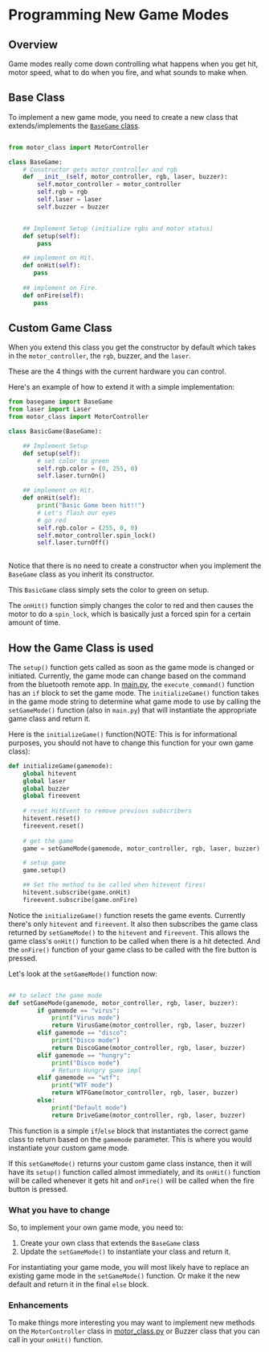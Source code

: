 # Programming New Game Modes

## Overview
Game modes really come down controlling what happens when you get hit, motor speed, what to do when you fire, and what sounds to make when.

## Base Class
To implement a new game mode, you need to create a new class that extends/implements the [`BaseGame` class](https://github.com/javaplus/MadScientist/blob/3be6801566cf3852717db674f972e4c576ec4078/code/basegame.py#L3).

```Python

from motor_class import MotorController

class BaseGame:
    # Constructor gets motor_controller and rgb
    def __init__(self, motor_controller, rgb, laser, buzzer):
        self.motor_controller = motor_controller
        self.rgb = rgb
        self.laser = laser
        self.buzzer = buzzer


    ## Implement Setup (initialize rgbs and motor status)
    def setup(self):
        pass

    ## implement on Hit.
    def onHit(self):
       pass
   
    ## implement on Fire.
    def onFire(self):
       pass

```

## Custom Game Class

When you extend this class you get the constructor by default which takes in the `motor_controller`, the `rgb`, buzzer, and the `laser`.

These are the 4 things with the current hardware you can control.

Here's an example of how to extend it with a simple implementation:

```Python
from basegame import BaseGame
from laser import Laser
from motor_class import MotorController

class BasicGame(BaseGame):

    ## Implement Setup
    def setup(self):
        # set color to green
        self.rgb.color = (0, 255, 0)
        self.laser.turnOn()

    ## implement on Hit.
    def onHit(self):
        print("Basic Game been hit!!")
        # Let's flash our eyes
        # go red
        self.rgb.color = (255, 0, 0)
        self.motor_controller.spin_lock()
        self.laser.turnOff()
    
```

Notice that there is no need to create a constructor when you implement the `BaseGame` class as you inherit its constructor.

This `BasicGame` class simply sets the color to green on setup.

The `onHit()` function simply changes the color to red and then causes the motor to do a `spin_lock`, which is basically just a forced spin for a certain amount of time.

## How the Game Class is used

The `setup()` function gets called as soon as the game mode is changed or initiated.
Currently, the game mode can change based on the command from the bluetooth remote app.
In [main.py](/code/main.py), the `execute_command()` function has an `if` block to set the game mode. The `initializeGame()` function takes in the game mode string to determine what game mode to use by calling the `setGameMode()` function (also in `main.py`) that will instantiate the appropriate game class and return it.  

Here is the `initializeGame()` function(NOTE: This is for informational purposes, you should not have to change this function for your own game class):

```Python
def initializeGame(gamemode):
    global hitevent
    global laser
    global buzzer
    global fireevent
    
    # reset HitEvent to remove previous subscribers
    hitevent.reset()
    fireevent.reset()
    
    # get the game
    game = setGameMode(gamemode, motor_controller, rgb, laser, buzzer)

    # setup game
    game.setup()

    ## Set the method to be called when hitevent fires!
    hitevent.subscribe(game.onHit)
    fireevent.subscribe(game.onFire)

```

Notice the `initializeGame()` function resets the game events. Currently there's only `hitevent` and `fireevent`.
It also then subscribes the game class returned by `setGameMode()` to the `hitevent` and `fireevent`.  This allows the game class's `onHit()` function to be called when there is a hit detected. And the `onFire()` function of your game class to be called with the fire button is pressed.

Let's look at the `setGameMode()` function now:

```Python

## to select the game mode
def setGameMode(gamemode, motor_controller, rgb, laser, buzzer):
        if gamemode == "virus":
            print("Virus mode")
            return VirusGame(motor_controller, rgb, laser, buzzer)
        elif gamemode == "disco":
            print("Disco mode")
            return DiscoGame(motor_controller, rgb, laser, buzzer)
        elif gamemode == "hungry":
            print("Disco mode")
            # Return Hungry game impl
        elif gamemode == "wtf":
            print("WTF mode")
            return WTFGame(motor_controller, rgb, laser, buzzer)
        else:
            print("Default mode")
            return DriveGame(motor_controller, rgb, laser, buzzer)
```

This function is a simple `if`/`else` block that instantiates the correct game class to return based on the `gamemode` parameter.  This is where you would instantiate your custom game mode.

If this `setGameMode()` returns your custom game class instance, then it will have its `setup()` function called almost immediately, and its `onHit()` function will be called whenever it gets hit and `onFire()` will be called when the fire button is pressed.

### What you have to change

So, to implement your own game mode, you need to:
1) Create your own class that extends the `BaseGame` class
2) Update the `setGameMode()` to instantiate your class and return it.

For instantiating your game mode, you will most likely have to replace an existing game mode in the `setGameMode()` function.  Or make it the new default and return it in the final `else` block.

### Enhancements

To make things more interesting you may want to implement new methods on the `MotorController` class in [motor_class.py](/code/motor_class.py) or Buzzer class that you can call in your `onHit()` function.



